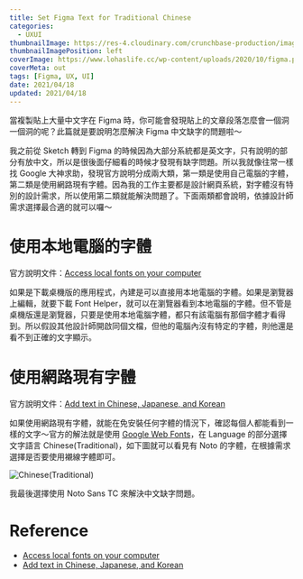 ```yaml
---
title: Set Figma Text for Traditional Chinese
categories:
  - UXUI
thumbnailImage: https://res-4.cloudinary.com/crunchbase-production/image/upload/c_lpad,h_256,w_256,f_auto,q_auto:eco/hoz3ba7owjjzrg9dxrqi
thumbnailImagePosition: left
coverImage: https://www.lohaslife.cc/wp-content/uploads/2020/10/figma.png
coverMeta: out
tags: [Figma, UX, UI]
date: 2021/04/18
updated: 2021/04/18
---
```


當複製貼上大量中文字在 Figma 時，你可能會發現貼上的文章段落怎麼會一個洞一個洞的呢？此篇就是要說明怎麼解決 Figma 中文缺字的問題啦～

<!--more-->

我之前從 Sketch 轉到 Figma 的時候因為大部分系統都是英文字，只有說明的部分有放中文，所以是很後面仔細看的時候才發現有缺字問題。所以我就像往常一樣找 Google 大神求助，發現官方說明分成兩大類，第一類是使用自己電腦的字體，第二類是使用網路現有字體。因為我的工作主要都是設計網頁系統，對字體沒有特別的設計需求，所以使用第二類就能解決問題了。下面兩類都會說明，依據設計師需求選擇最合適的就可以囉～

# 使用本地電腦的字體

官方說明文件：[Access local fonts on your computer](https://help.figma.com/hc/en-us/articles/360039956894)

如果是下載桌機版的應用程式，內建是可以直接用本地電腦的字體。如果是瀏覽器上編輯，就要下載 Font Helper，就可以在瀏覽器看到本地電腦的字體。但不管是桌機版還是瀏覽器，只要是使用本地電腦字體，都只有該電腦有那個字體才看得到。所以假設其他設計師開啟同個文檔，但他的電腦內沒有特定的字體，則他還是看不到正確的文字顯示。

# 使用網路現有字體

官方說明文件：[Add text in Chinese, Japanese, and Korean](https://help.figma.com/hc/en-us/articles/360040449673-Add-text-in-Chinese-Japanese-and-Korean)

如果使用網路現有字體，就能在免安裝任何字體的情況下，確認每個人都能看到一樣的文字～官方的解法就是使用 [Google Web Fonts](https://fonts.google.com/)，在 Language 的部分選擇文字語言 Chinese(Traditional)，如下圖就可以看見有 Noto 的字體，在根據需求選擇是否要使用襯線字體即可。

![Chinese(Traditional)](https://lh3.googleusercontent.com/pw/ACtC-3fNMqYSUxj8jpvTduD1k5OaPCLURzIYqDNpYvVAeFE9-r9aFsRAxVNbHT-EeVLixkSrh4uvzZT7P-VFt78mZH9dGnNq8CJKhx9o7n6wyU6rFk0Ro22mWTKRGZ_IlkNjcPBIC2y1nBFPOLugsAEjYiumQA=w2550-h1378-no?authuser=0)

我最後選擇使用 Noto Sans TC 來解決中文缺字問題。

# Reference

* [Access local fonts on your computer](https://help.figma.com/hc/en-us/articles/360039956894)
* [Add text in Chinese, Japanese, and Korean](https://help.figma.com/hc/en-us/articles/360040449673-Add-text-in-Chinese-Japanese-and-Korean)